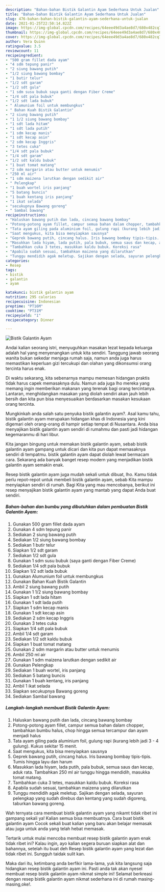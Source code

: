 ```yaml
---
description: "Bahan-bahan Bistik Galantin Ayam Sederhana Untuk Jualan"
title: "Bahan-bahan Bistik Galantin Ayam Sederhana Untuk Jualan"
slug: 476-bahan-bahan-bistik-galantin-ayam-sederhana-untuk-jualan
date: 2021-01-25T22:50:14.822Z
image: https://img-global.cpcdn.com/recipes/64eee49d3a4ae8d7/680x482cq70/bistik-galantin-ayam-foto-resep-utama.jpg
thumbnail: https://img-global.cpcdn.com/recipes/64eee49d3a4ae8d7/680x482cq70/bistik-galantin-ayam-foto-resep-utama.jpg
cover: https://img-global.cpcdn.com/recipes/64eee49d3a4ae8d7/680x482cq70/bistik-galantin-ayam-foto-resep-utama.jpg
author: Vera Quinn
ratingvalue: 3.5
reviewcount: 11
recipeingredient:
- "500 gram fillet dada ayam"
- "4 sdm tepung panir"
- "2 siung bawang putih"
- "1/2 siung bawang bombay"
- "1 butir telur"
- "1/2 sdt garam"
- "1/2 sdt gula"
- "1 sdm susu bubuk saya ganti dengan Fiber Creme"
- "1/4 sdt pala bubuk"
- "1/2 sdt lada bubuk"
- " Alumunium foil untuk membungkus"
- " Bahan Kuah Bistik Galantin"
- "2 siung bawang putih"
- "1 1/2 siung bawang bombay"
- "1 sdt lada hitam"
- "1 sdt lada putih"
- "1 sdm kecap manis"
- "1 sdt kecap asin"
- "2 sdm kecap Inggris"
- "3 tetes cuka"
- "1/4 sdt pala bubuk"
- "1/4 sdt garam"
- "1/2 sdt kaldu bubuk"
- "1 buat tomat matang"
- "2 sdm margarin atau butter untuk menumis"
- "250 ml air"
- "1 sdm maizena larutkan dengan sedikit air"
- " Pelengkap"
- "1 buah wortel iris panjang"
- "5 batang buncis"
- "1 buah kentang iris panjang"
- "1 ikat selada"
- "secukupnya Bawang goreng"
- " Sambal bawang"
recipeinstructions:
- "Haluskan bawang putih dan lada, cincang bawang bombay"
- "Potong-potong ayam fillet, campur semua bahan dalam chopper, tambahkan bumbu halus, chop hingga semua tercampur dan ayam menjadi halus"
- "Tata ayam giling pada aluminium foil, gulung rapi (kurang lebih jadi 3 - 4 gulung). Kukus sekitar 15 menit."
- "Saat mengukus, kita bisa menyiapkan sausnya"
- "Geprek bawang putih, cincang halus. Iris bawang bombay tipis-tipis. Tumis hingga layu dan harum"
- "Masukkan lada hiyam, lada putih, pala bubuk, semua saus dan kecap, aduk rata. Tambahkan 250 ml air tunggu hingga mendidih, masukka tomat matang."
- "Tambahkan cuka 3 tetes, masukkan kaldu bubuk. Koreksi rasa"
- "Apabila sudah sesuai, tambahkan maizena yang dilarutkan"
- "Tunggu mendidih agak meletup. Sajikan dengan selada, sayuran pelengkap yang sudah direbus dan kentang yang sudah digoreng, taburkan bawang goreng."
categories:
- Resep
tags:
- bistik
- galantin
- ayam

katakunci: bistik galantin ayam 
nutrition: 295 calories
recipecuisine: Indonesian
preptime: "PT16M"
cooktime: "PT31M"
recipeyield: "1"
recipecategory: Dinner

---
```



![Bistik Galantin Ayam](https://img-global.cpcdn.com/recipes/64eee49d3a4ae8d7/680x482cq70/bistik-galantin-ayam-foto-resep-utama.jpg)

Andai kalian seorang istri, menyuguhkan masakan lezat kepada keluarga adalah hal yang menyenangkan untuk kita sendiri. Tanggung jawab seorang  wanita bukan sekedar menjaga rumah saja, namun anda juga harus memastikan keperluan gizi tercukupi dan olahan yang dikonsumsi orang tercinta harus enak.

Di waktu  sekarang, kita sebenarnya mampu memesan hidangan praktis tidak harus capek memasaknya dulu. Namun ada juga lho mereka yang memang ingin memberikan makanan yang terenak bagi orang tercintanya. Lantaran, menghidangkan masakan yang diolah sendiri akan jauh lebih bersih dan kita pun bisa menyesuaikan berdasarkan masakan kesukaan orang tercinta. 



Mungkinkah anda salah satu penyuka bistik galantin ayam?. Asal kamu tahu, bistik galantin ayam merupakan hidangan khas di Indonesia yang kini digemari oleh orang-orang di hampir setiap tempat di Nusantara. Anda bisa menyajikan bistik galantin ayam sendiri di rumahmu dan pasti jadi hidangan kegemaranmu di hari libur.

Kita jangan bingung untuk memakan bistik galantin ayam, sebab bistik galantin ayam gampang untuk dicari dan kita pun dapat memasaknya sendiri di tempatmu. bistik galantin ayam dapat diolah lewat bermacam cara. Sekarang ada banyak banget resep modern yang menjadikan bistik galantin ayam semakin enak.

Resep bistik galantin ayam juga mudah sekali untuk dibuat, lho. Kamu tidak perlu repot-repot untuk membeli bistik galantin ayam, sebab Kita mampu menyiapkan sendiri di rumah. Bagi Kita yang mau mencobanya, berikut ini resep menyajikan bistik galantin ayam yang mantab yang dapat Anda buat sendiri.

<!--inarticleads1-->

##### Bahan-bahan dan bumbu yang dibutuhkan dalam pembuatan Bistik Galantin Ayam:

1. Gunakan 500 gram fillet dada ayam
1. Gunakan 4 sdm tepung panir
1. Sediakan 2 siung bawang putih
1. Sediakan 1/2 siung bawang bombay
1. Sediakan 1 butir telur
1. Siapkan 1/2 sdt garam
1. Sediakan 1/2 sdt gula
1. Gunakan 1 sdm susu bubuk (saya ganti dengan Fiber Creme)
1. Sediakan 1/4 sdt pala bubuk
1. Siapkan 1/2 sdt lada bubuk
1. Gunakan  Alumunium foil untuk membungkus
1. Gunakan  Bahan Kuah Bistik Galantin
1. Ambil 2 siung bawang putih
1. Gunakan 1 1/2 siung bawang bombay
1. Siapkan 1 sdt lada hitam
1. Gunakan 1 sdt lada putih
1. Siapkan 1 sdm kecap manis
1. Gunakan 1 sdt kecap asin
1. Sediakan 2 sdm kecap Inggris
1. Gunakan 3 tetes cuka
1. Siapkan 1/4 sdt pala bubuk
1. Ambil 1/4 sdt garam
1. Sediakan 1/2 sdt kaldu bubuk
1. Siapkan 1 buat tomat matang
1. Gunakan 2 sdm margarin atau butter untuk menumis
1. Ambil 250 ml air
1. Gunakan 1 sdm maizena larutkan dengan sedikit air
1. Gunakan  Pelengkap
1. Sediakan 1 buah wortel, iris panjang
1. Sediakan 5 batang buncis
1. Gunakan 1 buah kentang, iris panjang
1. Ambil 1 ikat selada
1. Siapkan secukupnya Bawang goreng
1. Sediakan  Sambal bawang




<!--inarticleads2-->

##### Langkah-langkah membuat Bistik Galantin Ayam:

1. Haluskan bawang putih dan lada, cincang bawang bombay
1. Potong-potong ayam fillet, campur semua bahan dalam chopper, tambahkan bumbu halus, chop hingga semua tercampur dan ayam menjadi halus
1. Tata ayam giling pada aluminium foil, gulung rapi (kurang lebih jadi 3 - 4 gulung). Kukus sekitar 15 menit.
1. Saat mengukus, kita bisa menyiapkan sausnya
1. Geprek bawang putih, cincang halus. Iris bawang bombay tipis-tipis. Tumis hingga layu dan harum
1. Masukkan lada hiyam, lada putih, pala bubuk, semua saus dan kecap, aduk rata. Tambahkan 250 ml air tunggu hingga mendidih, masukka tomat matang.
1. Tambahkan cuka 3 tetes, masukkan kaldu bubuk. Koreksi rasa
1. Apabila sudah sesuai, tambahkan maizena yang dilarutkan
1. Tunggu mendidih agak meletup. Sajikan dengan selada, sayuran pelengkap yang sudah direbus dan kentang yang sudah digoreng, taburkan bawang goreng.




Wah ternyata cara membuat bistik galantin ayam yang nikamt tidak ribet ini gampang sekali ya! Kalian semua bisa membuatnya. Cara buat bistik galantin ayam Cocok sekali buat kalian yang baru akan belajar memasak atau juga untuk anda yang telah hebat memasak.

Tertarik untuk mulai mencoba membuat resep bistik galantin ayam enak tidak ribet ini? Kalau ingin, ayo kalian segera buruan siapkan alat dan bahannya, setelah itu buat deh Resep bistik galantin ayam yang lezat dan tidak ribet ini. Sungguh taidak sulit kan. 

Maka dari itu, ketimbang anda berfikir lama-lama, yuk kita langsung saja hidangkan resep bistik galantin ayam ini. Pasti anda tak akan nyesel membuat resep bistik galantin ayam nikmat simple ini! Selamat berkreasi dengan resep bistik galantin ayam nikmat sederhana ini di rumah masing-masing,oke!.

